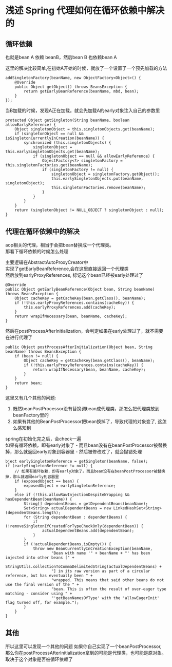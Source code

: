 # 浅述 Spring 代理如何在循环依赖中解决的

## 循环依赖
也就是bean A 依赖 beanB，然后bean B 也依赖bean A

这里的解决比较简单,在初始A开始的时候，就放了一个设置了一个预先加载的方法  
```
addSingletonFactory(beanName, new ObjectFactory<Object>() {
    @Override
    public Object getObject() throws BeansException {
        return getEarlyBeanReference(beanName, mbd, bean);
    }
});
```
当B加载的时候，发现A正在加载。就会先加载A的early对象注入自己的参数里
```
protected Object getSingleton(String beanName, boolean allowEarlyReference) {
    Object singletonObject = this.singletonObjects.get(beanName);
    if (singletonObject == null && isSingletonCurrentlyInCreation(beanName)) {
        synchronized (this.singletonObjects) {
            singletonObject = this.earlySingletonObjects.get(beanName);
            if (singletonObject == null && allowEarlyReference) {
                ObjectFactory<?> singletonFactory = this.singletonFactories.get(beanName);
                if (singletonFactory != null) {
                    singletonObject = singletonFactory.getObject();
                    this.earlySingletonObjects.put(beanName, singletonObject);
                    this.singletonFactories.remove(beanName);
                }
            }
        }
    }
    return (singletonObject != NULL_OBJECT ? singletonObject : null);
}
```

## 代理在循环依赖中的解决

aop相关的代理，相当于会把bean替换成一个代理类。  
那看下循环依赖的时候怎么处理

主要逻辑在AbstractAutoProxyCreator中  
实现了getEarlyBeanReference,会在这里直接返回一个代理类  
然后放到earlyProxyReferences, 标记这个bean已经被early处理过了
```
@Override
public Object getEarlyBeanReference(Object bean, String beanName) throws BeansException {
    Object cacheKey = getCacheKey(bean.getClass(), beanName);
    if (!this.earlyProxyReferences.contains(cacheKey)) {
        this.earlyProxyReferences.add(cacheKey);
    }
    return wrapIfNecessary(bean, beanName, cacheKey);
}
```

然后在postProcessAfterInitialization，会判定如果在early处理过了，就不需要在进行代理了
```
public Object postProcessAfterInitialization(Object bean, String beanName) throws BeansException {
    if (bean != null) {
        Object cacheKey = getCacheKey(bean.getClass(), beanName);
        if (!this.earlyProxyReferences.contains(cacheKey)) {
            return wrapIfNecessary(bean, beanName, cacheKey);
        }
    }
    return bean;
}
```

这里又有几个其他的问题:  
1. 既然beanPostProcessor没有替换调bean成代理类，那怎么把代理类放到beanFactory里的
2. 如果有其他的BeanPostProcessor把bean换掉了，导致代理的对象变了, 这怎么感知到  

spring在初始化完之后，会check一遍  
如果有循环依赖，即有early对象了
    - 而且bean没有在beanPostProcessor被替换掉，那么就返回early对象到容器里
    - 然后被修改过了，就会抛错处理
```
bject earlySingletonReference = getSingleton(beanName, false);
if (earlySingletonReference != null) {
    // 如果有循环依赖，即有early对象了。而且bean没有在beanPostProcessor被替换掉，那么就返回early到容器里
    if (exposedObject == bean) {
        exposedObject = earlySingletonReference;
    }
    else if (!this.allowRawInjectionDespiteWrapping && hasDependentBean(beanName)) {
        String[] dependentBeans = getDependentBeans(beanName);
        Set<String> actualDependentBeans = new LinkedHashSet<String>(dependentBeans.length);
        for (String dependentBean : dependentBeans) {
            if (!removeSingletonIfCreatedForTypeCheckOnly(dependentBean)) {
                actualDependentBeans.add(dependentBean);
            }
        }
        if (!actualDependentBeans.isEmpty()) {
            throw new BeanCurrentlyInCreationException(beanName,
                    "Bean with name '" + beanName + "' has been injected into other beans [" +
                    StringUtils.collectionToCommaDelimitedString(actualDependentBeans) +
                    "] in its raw version as part of a circular reference, but has eventually been " +
                    "wrapped. This means that said other beans do not use the final version of the " +
                    "bean. This is often the result of over-eager type matching - consider using " +
                    "'getBeanNamesOfType' with the 'allowEagerInit' flag turned off, for example.");
        }
    }
}
```

## 其他
所以这里可以发现一个其他的问题
如果你自己实现了一个beanPostProcessor, 那么你在postProcessAfterInitialization拿到的可能是代理类，也可能是原对象。  
取决于这个对象是否被循环依赖了
